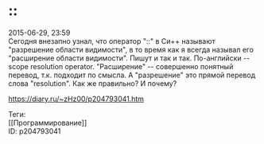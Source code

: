 ::
===

   
 2015-06-29, 23:59   
  Сегодня внезапно узнал, что оператор "::" в Си++ называют "разрешение области видимости", в то время как я всегда называл его "расширение области видимости". Пишут и так и так. По-английски -- scope resolution operator. "Расширение" -- совершенно понятный перевод, т.к. подходит по смысла. А "разрешение" это прямой перевод слова "resolution". Как же правильно? И почему?   
    
 <https://diary.ru/~zHz00/p204793041.htm>   
   
 Теги:   
 [[Программирование]]   
 ID: p204793041